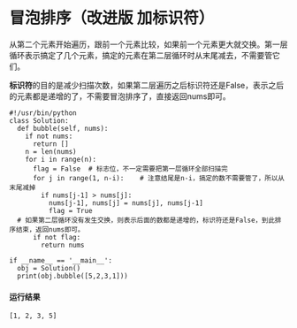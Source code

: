 # 冒泡排序（改进版 加标识符）
从第二个元素开始遍历，跟前一个元素比较，如果前一个元素更大就交换。第一层循环表示搞定了几个元素，搞定的元素在第二层循环时从末尾减去，不需要管它们。

**标识符**的目的是减少扫描次数，如果第二层遍历之后标识符还是False，表示之后的元素都是递增的了，不需要冒泡排序了，直接返回nums即可。

    #!/usr/bin/python
    class Solution:
      def bubble(self, nums):
        if not nums:
          return []
        n = len(nums)
        for i in range(n):
          flag = False  # 标志位，不一定需要把第一层循环全部扫描完
          for j in range(1, n-i):    # 注意结尾是n-i，搞定的数不需要管了，所以从末尾减掉
            if nums[j-1] > nums[j]:
              nums[j-1], nums[j] = nums[j], nums[j-1]
              flag = True
	  # 如果第二层循环没有发生交换，则表示后面的数都是递增的，标识符还是False，到此排序结束，返回nums即可。
          if not flag:
            return nums

    if __name__ == '__main__':
      obj = Solution()
      print(obj.bubble([5,2,3,1]))

#### 运行结果
    [1, 2, 3, 5]
		
